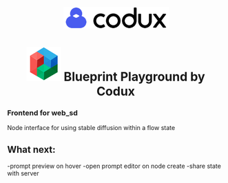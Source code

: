 <div align="center">  
    <img height="50"src="./src/assets/codux.svg">  
    <h1 ><img src="./src/assets/blueprint.svg"> Blueprint Playground by Codux</h1>
</div>

### Frontend for web_sd

Node interface for using stable diffusion within a flow state

## What next:
-prompt preview on hover
-open prompt editor on node create
-share state with server


